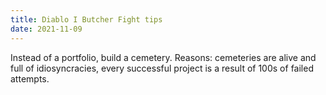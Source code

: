 ```yaml
---
title: Diablo I Butcher Fight tips
date: 2021-11-09
---
```


Instead of a portfolio, build a cemetery.
Reasons: cemeteries are alive and full of idiosyncracies, every successful project is a result of 100s of failed attempts.
